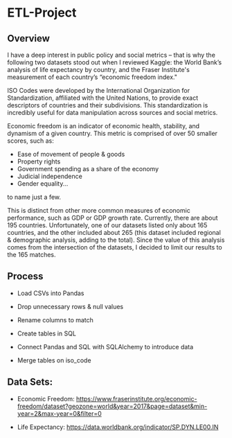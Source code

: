 # ETL-Project

## Overview
I have a deep interest in public policy and social metrics – that is why the following two datasets stood out when I reviewed Kaggle: the World Bank’s analysis of life expectancy by country, and the Fraser Institute's measurement of each country’s “economic freedom index."

ISO Codes were developed by the International Organization for Standardization, affiliated with the United Nations, to provide exact descriptors of countries and their subdivisions. This standardization is incredibly useful for data manipulation across sources and social metrics. 

Economic freedom is an indicator of economic health, stability, and dynamism of a given country. This metric is comprised of over 50 smaller scores, such as:
* Ease of movement of people & goods
* Property rights
* Government spending as a share of the economy
* Judicial independence
* Gender equality...

to name just a few. 

This is distinct from other more common measures of economic performance, such as GDP or GDP growth rate. Currently, there are about 195 countries. Unfortunately, one of our datasets listed only about 165 countries, and the other included about 265 (this dataset included regional & demographic analysis, adding to the total). Since the value of this analysis comes from the intersection of the datasets, I decided to limit our results to the 165 matches. 

## Process
* Load CSVs into Pandas

* Drop unnecessary rows & null values

* Rename columns to match

* Create tables in SQL

* Connect Pandas and SQL with SQLAlchemy to introduce data

* Merge tables on iso_code

## Data Sets:

* Economic Freedom: https://www.fraserinstitute.org/economic-freedom/dataset?geozone=world&year=2017&page=dataset&min-year=2&max-year=0&filter=0

* Life Expectancy: https://data.worldbank.org/indicator/SP.DYN.LE00.IN

